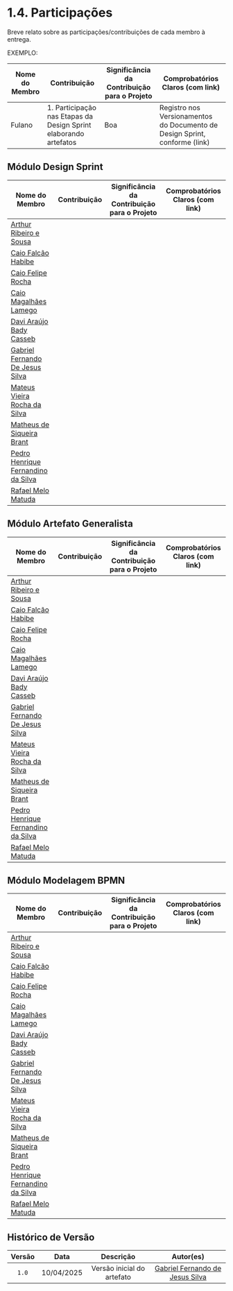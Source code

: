 # 1.4. Participações 

Breve relato sobre as participações/contribuições de cada membro à entrega. 

EXEMPLO:

| Nome do Membro | Contribuição | Significância da Contribuição para o Projeto | Comprobatórios Claros (com link) |
| -------------- | ------------ | -------------------------------------------- | -------------------------------- |
| Fulano  |  1. Participação nas Etapas da Design Sprint elaborando artefatos | Boa | Registro nos Versionamentos do Documento de Design Sprint, conforme (link) 

## Módulo Design Sprint 

| Nome do Membro | Contribuição | Significância da Contribuição para o Projeto | Comprobatórios Claros (com link) |
| -------------- | ------------ | -------------------------------------------- | -------------------------------- |
| [Arthur Ribeiro e Sousa][artrsousa1] | | | |
| [Caio Falcão Habibe][CaioHabibe] | | | |
| [Caio Felipe Rocha][caio-felipee] | | | |
| [Caio Magalhães Lamego][caiolamego] | | | |
| [Davi Araújo Bady Casseb][dcasseb] | | | |
| [Gabriel Fernando De Jesus Silva][MMcLovin] | | | |
| [Mateus Vieira Rocha da Silva][mateusvrs] | | | |
| [Matheus de Siqueira Brant][MatheussBrant] | | | |
| [Pedro Henrique Fernandino da Silva][PedroHenrique061] | | | |
| [Rafael Melo Matuda][rmatuda] | | | |

## Módulo Artefato Generalista 

| Nome do Membro | Contribuição | Significância da Contribuição para o Projeto | Comprobatórios Claros (com link) |
| -------------- | ------------ | -------------------------------------------- | -------------------------------- |
| [Arthur Ribeiro e Sousa][artrsousa1] | | | |
| [Caio Falcão Habibe][CaioHabibe] | | | |
| [Caio Felipe Rocha][caio-felipee] | | | |
| [Caio Magalhães Lamego][caiolamego] | | | |
| [Davi Araújo Bady Casseb][dcasseb] | | | |
| [Gabriel Fernando De Jesus Silva][MMcLovin] | | | |
| [Mateus Vieira Rocha da Silva][mateusvrs] | | | |
| [Matheus de Siqueira Brant][MatheussBrant] | | | |
| [Pedro Henrique Fernandino da Silva][PedroHenrique061] | | | |
| [Rafael Melo Matuda][rmatuda] | | | |


## Módulo Modelagem BPMN 

| Nome do Membro | Contribuição | Significância da Contribuição para o Projeto | Comprobatórios Claros (com link) |
| -------------- | ------------ | -------------------------------------------- | -------------------------------- |
| [Arthur Ribeiro e Sousa][artrsousa1] | | | |
| [Caio Falcão Habibe][CaioHabibe] | | | |
| [Caio Felipe Rocha][caio-felipee] | | | |
| [Caio Magalhães Lamego][caiolamego] | | | |
| [Davi Araújo Bady Casseb][dcasseb] | | | |
| [Gabriel Fernando De Jesus Silva][MMcLovin] | | | |
| [Mateus Vieira Rocha da Silva][mateusvrs] | | | |
| [Matheus de Siqueira Brant][MatheussBrant] | | | |
| [Pedro Henrique Fernandino da Silva][PedroHenrique061] | | | |
| [Rafael Melo Matuda][rmatuda] | | | |

## Histórico de Versão
| Versão | Data | Descrição | Autor(es) | 
| :----: | :--: | :-------: | :-------: | 
| `1.0` | 10/04/2025 | Versão inicial do artefato | [Gabriel Fernando de Jesus Silva][MMcLovin] | 

[artrsousa1]: https://github.com/artrsousa1  
[CaioHabibe]: https://github.com/CaioHabibe  
[caio-felipee]: https://github.com/caio-felipee  
[caiolamego]: https://github.com/caiolamego  
[dcasseb]: https://github.com/dcasseb  
[MMcLovin]: https://github.com/MMcLovin  
[mateusvrs]: https://github.com/mateusvrs  
[MatheussBrant]: https://github.com/MatheussBrant  
[PedroHenrique061]: https://github.com/PedroHenrique061  
[rmatuda]: https://github.com/rmatuda  
